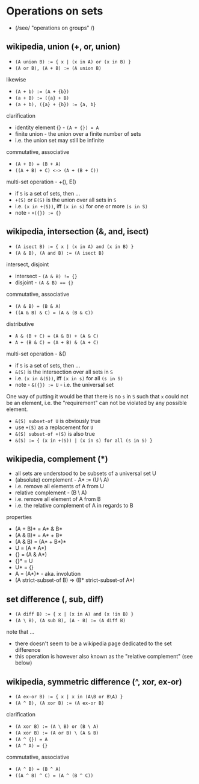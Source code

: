
<!-- ======================================================================= -->
# Operations on sets

* (/see/ "operations on groups" /)

<!-- ======================================================================= -->
## wikipedia, union (+, or, union)

* `(A union B) := { x | (x in A) or (x in B) }`
* `(A or B), (A + B) := (A union B)`

likewise

* `(A + b) := (A + {b})`
* `(a + B) := ({a} + B)`
* `(a + b), ({a} + {b}) := {a, b}`

clarification

* identity element {} - `(A + {}) = A`
* finite union - the union over a finite number of sets
* i.e. the union set may still be infinite

commutative, associative

* `(A + B) = (B + A)`
* `((A + B) + C) <-> (A + (B + C))`

multi-set operation - +(), E()

* if `S` is a set of sets, then ...
* `+(S)` or `E(S)` is the union over all sets in `S`
* i.e. `(x in +(S))`, iff `(x in s)` for one or more `(s in S)`
* note - `+({}) := {}`

<!-- ======================================================================= -->
## wikipedia, intersection (&, and, isect)

* `(A isect B) := { x | (x in A) and (x in B) }`
* `(A & B), (A and B) := (A isect B)`

intersect, disjoint

* intersect - `(A & B) != {}`
* disjoint - `(A & B) == {}`

commutative, associative

* `(A & B) = (B & A)`
* `((A & B) & C) = (A & (B & C))`

distributive

* `A & (B + C) = (A & B) + (A & C)`
* `A + (B & C) = (A + B) & (A + C)`

multi-set operation - &()

* if `S` is a set of sets, then ...
* `&(S)` is the intersection over all sets in `S`
* i.e. `(x in &(S))`, iff `(x in s)` for all `(s in S)`
* note - `&({}) := U` - i.e. the universal set

One way of putting it would be that there is no `s` in `S` such that `x`
could not be an element, i.e. the "requirement" can not be violated by
any possible element.

* `&(S) subset-of U` is obviously true
* use `+(S)` as a replacement for `U`
* `&(S) subset-of +(S)` is also true
* `&(S) := { (x in +(S)) | (x in s) for all (s in S) }`

<!-- ======================================================================= -->
## wikipedia, complement (*)

* all sets are understood to be subsets of a universal set U
* (absolute) complement - A* := (U \ A)
* i.e. remove all elements of A from U
* relative complement - (B \ A)
* i.e. remove all element of A from B
* i.e. the relative complement of A in regards to B

properties

* (A + B)* = A* & B*
* (A & B)* = A* + B*
* (A & B) = (A* + B*)*
* U = (A + A*)
* {} = (A & A*)
* {}* = U
* U* = {}
* A = (A*)* - aka. involution
* (A strict-subset-of B) => (B* strict-subset-of A*)

<!-- ======================================================================= -->
## set difference (\, sub, diff)

* `(A diff B) := { x | (x in A) and (x !in B) }`
* `(A \ B), (A sub B), (A - B) := (A diff B)`

note that ...

* there doesn't seem to be a wikipedia page dedicated to the set difference
* this operation is however also known as the "relative complement" (see below)

<!-- ======================================================================= -->
## wikipedia, symmetric difference (^, xor, ex-or)

* `(A ex-or B) := { x | x in (A\B or B\A) }`
* `(A ^ B), (A xor B) := (A ex-or B)`

clarification

* `(A xor B) := (A \ B) or (B \ A)`
* `(A xor B) := (A or B) \ (A & B)`
* `(A ^ {}) = A`
* `(A ^ A) = {}`

commutative, associative

* `(A ^ B) = (B ^ A)`
* `((A ^ B) ^ C) = (A ^ (B ^ C))`
